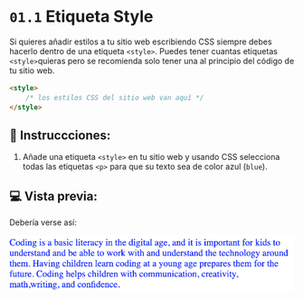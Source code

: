 
# `01.1` Etiqueta Style 

Si quieres añadir estilos a tu sitio web escribiendo CSS siempre debes hacerlo dentro de una etiqueta `<style>`.
Puedes tener cuantas etiquetas `<style>`quieras pero se recomienda solo tener una al principio del código de tu sitio web.

```HTML
<style>
    /* los estilos CSS del sitio web van aquí */
</style>
```

## 📝 Instruccciones:

1. Añade una etiqueta `<style>` en tu sitio web y usando CSS selecciona todas las etiquetas `<p>` para que su texto sea de color azul (`blue`).

## 💻 Vista previa:

Debería verse así:

![01 Hello World Exercise Preview](../../.learn/assets/01.1-1.png?raw=true)